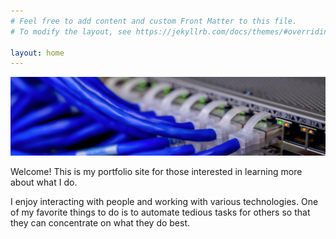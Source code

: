 ```yaml
---
# Feel free to add content and custom Front Matter to this file.
# To modify the layout, see https://jekyllrb.com/docs/themes/#overriding-theme-defaults

layout: home
---
```

![networking](https://raw.githubusercontent.com/jordantrujillo/jordantrujillo.github.io/main/images/networking-banner.jpg "networking")

Welcome!
This is my portfolio site for those interested in learning more about what I do.

I enjoy interacting with people and working with various technologies.
One of my favorite things to do is to automate tedious tasks for others so that they can concentrate on what they do best. 